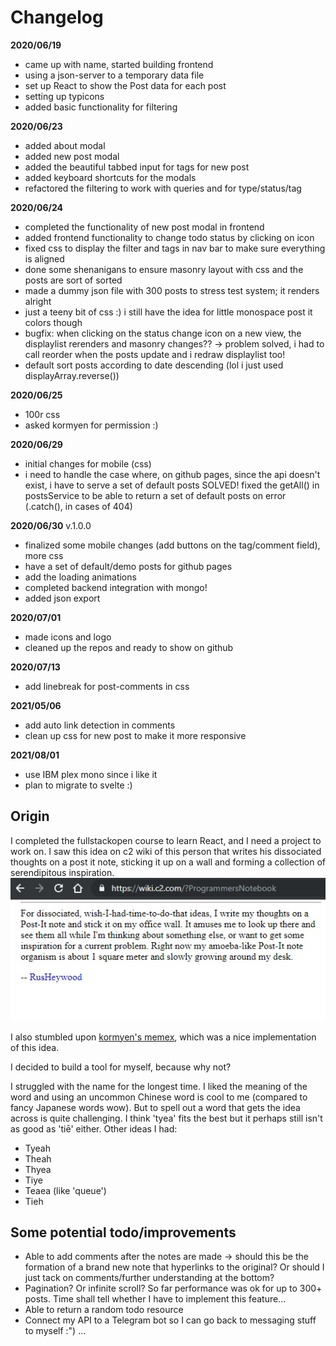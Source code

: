 # Changelog

**2020/06/19**
- came up with name, started building frontend
- using a json-server to a temporary data file
- set up React to show the Post data for each post
- setting up typicons
- added basic functionality for filtering

**2020/06/23**
- added about modal
- added new post modal
- added the beautiful tabbed input for tags for new post
- added keyboard shortcuts for the modals
- refactored the filtering to work with queries and for type/status/tag

**2020/06/24**
- completed the functionality of new post modal in frontend
- added frontend functionality to change todo status by clicking on icon
- fixed css to display the filter and tags in nav bar to make sure everything is aligned
- done some shenanigans to ensure masonry layout with css and the posts are sort of sorted
- made a dummy json file with 300 posts to stress test system; it renders alright
- just a teeny bit of css :) i still have the idea for little monospace post it colors though
- bugfix: when clicking on the status change icon on a new view, the displaylist rerenders and masonry changes?? -> problem solved, i had to call reorder when the posts update and i redraw displaylist too!
- default sort posts according to date descending (lol i just used displayArray.reverse())

**2020/06/25**
- 100r css
- asked kormyen for permission :)

**2020/06/29**
- initial changes for mobile (css)
- i need to handle the case where, on github pages, since the api doesn't exist, i have to serve a set of default posts
	SOLVED! fixed the getAll() in postsService to be able to return a set of default posts on error (.catch(), in cases of 404)

**2020/06/30** v.1.0.0
- finalized some mobile changes (add buttons on the tag/comment field), more css
- have a set of default/demo posts for github pages
- add the loading animations
- completed backend integration with mongo!
- added json export

**2020/07/01**
- made icons and logo 
- cleaned up the repos and ready to show on github

**2020/07/13**
- add linebreak for post-comments in css

**2021/05/06**
- add auto link detection in comments
- clean up css for new post to make it more responsive

**2021/08/01**
- use IBM plex mono since i like it
- plan to migrate to svelte :)

## Origin

I completed the fullstackopen course to learn React, and I need a project to work on. I saw this idea on c2 wiki of this person that writes his dissociated thoughts on a post it note, sticking it up on a wall and forming a collection of serendipitous inspiration. ![c2 wiki image](c2.jpg)

I also stumbled upon [kormyen's memex](https://kormyen.github.io/memex/), which was a nice implementation of this idea.

I decided to build a tool for myself, because why not?

I struggled with the name for the longest time. I liked the meaning of the word and using an uncommon Chinese word is cool to me (compared to fancy Japanese words wow). But to spell out a word that gets the idea across is quite challenging. I think 'tyea' fits the best but it perhaps still isn't as good as 'tiē' either. Other ideas I had:

- Tyeah
- Theah
- Thyea
- Tiye
- Teaea (like 'queue')
- Tieh

## Some potential todo/improvements

- Able to add comments after the notes are made -> should this be the formation of a brand new note that hyperlinks to the original? Or should I just tack on comments/further understanding at the bottom?
- Pagination? Or infinite scroll? So far performance was ok for up to 300+ posts. Time shall tell whether I have to implement this feature... 
- Able to return a random todo resource
- Connect my API to a Telegram bot so I can go back to messaging stuff to myself :") ...
